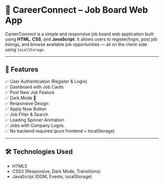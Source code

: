 # 💼 CareerConnect – Job Board Web App

CareerConnect is a simple and responsive job board web application built using **HTML**, **CSS**, and **JavaScript**. It allows users to register/login, post job listings, and browse available job opportunities — all on the client-side using `localStorage`.

---

## 🚀 Features

✅ User Authentication (Register & Login)  
✅ Dashboard with Job Cards  
✅ Post New Job Feature  
✅ Dark Mode 🌙  
✅ Responsive Design  
✅ Apply Now Button  
✅ Job Filter & Search  
✅ Loading Spinner Animation  
✅ Jobs with Company Logos  
✅ No backend required (pure frontend + localStorage)

---

## 🛠️ Technologies Used

- HTML5
- CSS3 (Responsive, Dark Mode, Transitions)
- JavaScript (DOM, Events, localStorage)


